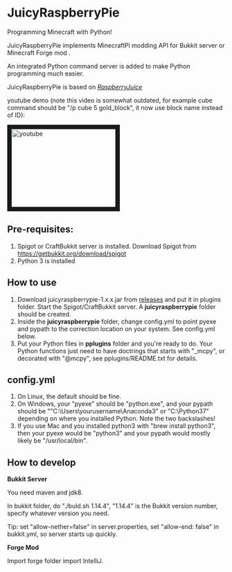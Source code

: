 # JuicyRaspberryPie
Programming Minecraft with Python!

JuicyRaspberryPie implements MinecraftPi modding API for Bukkit server or Minecraft Forge mod .

An integrated Python command server is added to make Python programming much easier.

JuicyRaspberryPie is based on [*RaspberryJuice*](https://github.com/zhuowei/RaspberryJuice)

youtube demo (note this video is somewhat outdated, for example cube command should be "/p cube 5 gold_block", it now use block name instead of ID):

<a href="http://www.youtube.com/watch?feature=player_embedded&v=qhDLa2muivY&t=15m" target="_blank"><img src="http://img.youtube.com/vi/qhDLa2muivY/0.jpg" alt="youtube" width="240" height="180" border="10" /></a>

## Pre-requisites:

1. Spigot or CraftBukkit server is installed.  Download Spigot from https://getbukkit.org/download/spigot
2. Python 3 is installed

## How to use

1. Download juicyraspberrypie-1.x.x.jar from [releases](https://github.com/wensheng/JuicyRaspberryPie/releases) and put it in plugins folder.  Start the Spigot/CraftBukkit server. A **juicyraspberrypie** folder should be created.
2. Inside the **juicyraspberrypie** folder, change config.yml to point pyexe and pypath to the correction location on your system.  See config.yml below.
3. Put your Python files in **pplugins** folder and you're ready to do.  Your Python functions just need to have doctrings that starts with "_mcpy", or decorated with "@mcpy", see pplugins/README.txt for details.

## config.yml

1. On Linux, the default should be fine. 
2. On Windows, your "pyexe" should be "python.exe", and your pypath should be ""C:\\Users\\yourusername\\Anaconda3" or "C:\\Python37" depending on where you installed Python.  Note the two backslashes!
3. If you use Mac and you installed python3 with "brew install python3", then your pyexe would be "python3" and your pypath would mostly likely be "/usr/local/bin".

## How to develop

**Bukkit Server**

You need maven and jdk8.

In bukkit folder, do "./buld.sh 1.14.4", "1.14.4" is the Bukkit version number, specify whatever version you need.

Tip: set "allow-nether=false" in server.properties, set "allow-end: false" in bukkit.yml, so server starts up quickly.

**Forge Mod**

Import forge folder import IntelliJ.
